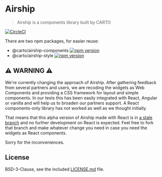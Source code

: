 # Airship
> Airship is a components library built by CARTO

[![CircleCI](https://circleci.com/gh/CartoDB/airship/tree/master.svg?style=svg)](https://circleci.com/gh/CartoDB/airship/tree/master)

There are two npm packages, for easier reuse:
* @carto/airship-components [![npm version](https://badge.fury.io/js/%40carto%2Fairship-components.svg)](https://badge.fury.io/js/%40carto%2Fairship-components)
* @carto/airship-style [![npm version](https://badge.fury.io/js/%40carto%2Fairship-style.svg)](https://badge.fury.io/js/%40carto%2Fairship-style)


## ⚠️ WARNING ⚠️

We're currently changing the approach of Airship. After gathering feedback from several partners and users, we are recoding the widgets as Web Components and providing a CSS framework for layout and simple components. In our tests this has been easily integrated with React, Angular or vanilla and will help us to broaden our partners support. A React components-only library has not worked as well as we thought initially.

That means that this alpha version of Airship made with React is in [a stale branch](https://github.com/CartoDB/airship/tree/react-alpha) and no further development on React is expected. Feel free to fork that branch and make whatever change you need in case you need the widgets as React components.

Sorry for the inconveniences.

## License
BSD-3-Clause, see the included [LICENSE.md](LICENSE.md) file.